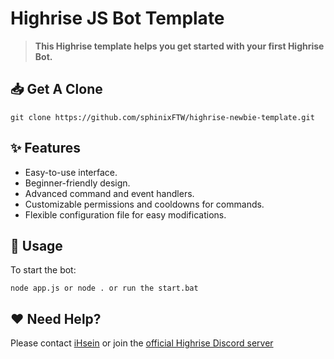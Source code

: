 # Highrise JS Bot Template

> **This Highrise template helps you get started with your first Highrise Bot.**

## **📥 Get A Clone**
```
git clone https://github.com/sphinixFTW/highrise-newbie-template.git
```

## **✨ Features**

- Easy-to-use interface.
- Beginner-friendly design.
- Advanced command and event handlers.
- Customizable permissions and cooldowns for commands.
- Flexible configuration file for easy modifications.

## **🎐 Usage**
To start the bot:
```
node app.js or node . or run the start.bat
```

## **❤️ Need Help?**
Please contact [iHsein](https://discord.com/users/955521254738247760) or join the [official Highrise Discord server](https://discord.gg/highrise) 
